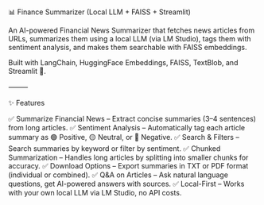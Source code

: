 📊 Finance Summarizer (Local LLM + FAISS + Streamlit)

An AI-powered Financial News Summarizer that fetches news articles from URLs, summarizes them using a local LLM (via LM Studio), tags them with sentiment analysis, and makes them searchable with FAISS embeddings.

Built with LangChain, HuggingFace Embeddings, FAISS, TextBlob, and Streamlit 🚀.

⸻

✨ Features

✅ Summarize Financial News – Extract concise summaries (3–4 sentences) from long articles.
✅ Sentiment Analysis – Automatically tag each article summary as 🟢 Positive, 🟡 Neutral, or 🔴 Negative.
✅ Search & Filters – Search summaries by keyword or filter by sentiment.
✅ Chunked Summarization – Handles long articles by splitting into smaller chunks for accuracy.
✅ Download Options – Export summaries in TXT or PDF format (individual or combined).
✅ Q&A on Articles – Ask natural language questions, get AI-powered answers with sources.
✅ Local-First – Works with your own local LLM via LM Studio, no API costs.
